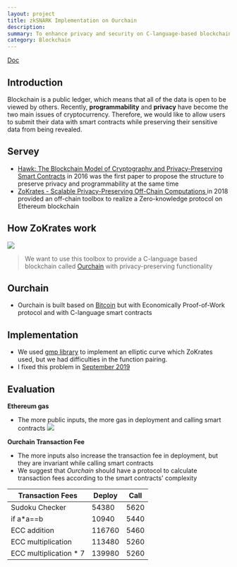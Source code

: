 ```yaml
---
layout: project
title: zkSNARK Implementation on Ourchain
description: 
summary: To enhance privacy and security on C-language-based blockchain
category: Blockchain
---
```


[Doc](https://hackmd.io/@oB2038yeR2SkqPFeR5F5Fg/ByT6cZQG4)

## Introduction
Blockchain is a public ledger, which means that all of the data is open to be viewed by others. Recently, **programmability** and **privacy** have become the two main issues of cryptocurrency. Therefore, we would like to allow users to submit their data with smart contracts while preserving their sensitive data from being revealed.

## Servey
-  [Hawk: The Blockchain Model of Cryptography and Privacy-Preserving Smart Contracts](https://eprint.iacr.org/2015/675.pdf) in 2016 was the first paper to propose the structure to preserve privacy and programmability at the same time
- [ZoKrates - Scalable Privacy-Preserving Off-Chain Computations ](https://www.ise.tu-berlin.de/fileadmin/fg308/publications/2018/2018_eberhardt_ZoKrates.pdf) in 2018 provided an off-chain toolbox to realize a Zero-knowledge protocol on Ethereum blockchain

## How ZoKrates work
![](https://i.imgur.com/pM48URI.jpg)

> We want to use this toolbox to provide a C-language based blockchain called [Ourchain](https://ieeexplore.ieee.org/document/8397612) with privacy-preserving functionality

## Ourchain
- Ourchain is built based on [Bitcoin](https://bitcoin.org/bitcoin.pdf) but with Economically Proof-of-Work protocol and with C-language smart contracts

## Implementation
- We used [gmp library](https://gmplib.org/) to implement an elliptic curve which ZoKrates used, but we had difficulties in the function pairing.
- I fixed this problem in [September 2019](bncurve-c)

## Evaluation
**Ethereum gas**
- The more public inputs, the more gas in deployment and calling smart contracts
![](https://i.imgur.com/3PJUgTl.jpg)

**Ourchain Transaction Fee**
- The more inputs also increase the transaction fee in deployment, but they are invariant while calling smart contracts
- We suggest that *Ourchain* should have a protocol to calculate transaction fees according to the smart contracts' complexity
<table class="part" data-startline="871" data-endline="877">
<thead>
<tr>
<th><span data-position="31431" data-size="15">Transaction Fees</span></th>
<th><span data-position="31452" data-size="6">Deploy</span></th>
<th><span data-position="31463" data-size="4">Call</span></th>
</tr>
</thead>
<tbody>
<tr>
<td><span data-position="31513" data-size="14">Sudoku Checker</span></td>
<td><span data-position="31534" data-size="5">54380</span></td>
<td><span data-position="31545" data-size="4">5620</span></td>
</tr>
<tr>
<td><span data-position="31554" data-size="6">if a*a==b</span></td>
<td><span data-position="31575" data-size="5">10940</span></td>
<td><span data-position="31586" data-size="4">5440</span></td>
</tr>
<tr>
<td><span data-position="31595" data-size="12">ECC addition</span></td>
<td><span data-position="31616" data-size="6">116760</span></td>
<td><span data-position="31627" data-size="4">5460</span></td>
</tr>
<tr>
<td><span data-position="31636" data-size="18">ECC multiplication</span></td>
<td><span data-position="31661" data-size="6">113480</span></td>
<td><span data-position="31672" data-size="4">5260</span></td>
</tr>
<tr>
<td><span data-position="31681" data-size="21">ECC multiplication * 7</span></td>
<td><span data-position="31706" data-size="6">139980</span></td>
<td><span data-position="31717" data-size="4">5260</span></td>
</tr>
</tbody>
</table>
